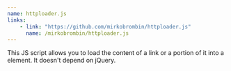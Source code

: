 ```yaml
---
name: httploader.js
links: 
    - link: "https://github.com/mirkobrombin/httploader.js"
      name: /mirkobrombin/httploader.js
---
```

<p>This JS script allows you to load the content of a link or a portion of it into a element. It doesn't depend on jQuery.</p>